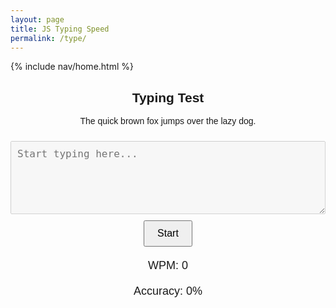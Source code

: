```yaml
---
layout: page
title: JS Typing Speed
permalink: /type/
---
```


{% include nav/home.html %}

<style>
    #typing-app {
        font-family: Arial, sans-serif;
        max-width: 600px;
        margin: 20px auto;
        text-align: center;
    }

    #user-input {
        width: 100%;
        padding: 10px;
        font-size: 16px;
        margin-top: 10px;
    }

    #start-btn {
        margin-top: 10px;
        padding: 10px 20px;
        font-size: 16px;
    }

    #wpm-result, #accuracy-result {
        margin-top: 20px;
        font-size: 18px;
    }

    .correct {
        background-color: lightgreen;
    }

    .incorrect {
        background-color: lightcoral;
    }
</style>

<script>
    document.addEventListener("DOMContentLoaded", function() {
        const promptTextElement = document.getElementById("prompt-text");
        const userInput = document.getElementById("user-input");
        const startBtn = document.getElementById("start-btn");
        const wpmDisplay = document.getElementById("wpm");
        const accuracyDisplay = document.getElementById("accuracy");
        
        let startTime, endTime, timerRunning = false;
        let promptText = promptTextElement.textContent;

        const texts = [
            "The quick brown fox jumps over the lazy dog.",
            "Give a man a gun and he can rob a bank, but give a man a bank, and he can rob the world... I like it for the same reason many people hate it, because to me it means that power belongs to the people that take it.",
            "It's one thing to question your mind; it's another to question your eyes and ears. But then again, isn't it all the same, our senses just mediocre inputs for our brain? Sure, we rely on them, trust they accurately portray the real world around us, but what if the haunting truth is they can't?",
            "The world is a dangerous place, Elliott, not because of those who do evil, but because of those who look on and do nothing.",
            "A bug is never just a mistake. It represents something bigger. An error of thinking that makes you who you are.",
            "I never want to be right about my hacks, but people always find a way to disappoint.",
            "Hello friend. Hello friend? That's lame. Maybe I should give you a name. But that's a slippery slope, you're only in my head, we have to remember that. Shit, this actually happened, I'm talking to an imaginary person. What I'm about to tell you is top secret. A conspiracy bigger than all of us. There's a powerful group of people out there that are secretly running the world. I'm talking about the guys no one knows about, the ones that are invisible. The top 1% of the top 1%, the guys that play God without permission. And now I think they're following me.",
            "Though she's a psychologist she's really bad at reading people but I'm good at reading people. My secret? I look for the worst in them.",
            "People are all just people, right? When it gets down to it, everyone's the same. They love something. They want something. They fear something. Specifics help, but specifics don't change the way that everyone is vulnerable. It just changes the way that we access those vulnerabilities."
        ];

        function getRandomText() {
            return texts[Math.floor(Math.random() * texts.length)];
        }

        function updatePromptText() {
            promptText = getRandomText();
            promptTextElement.textContent = promptText;
        }

        startBtn.addEventListener("click", function() {
            if (!timerRunning) {
                updatePromptText();
                userInput.disabled = false;
                userInput.value = '';
                userInput.classList.remove("correct", "incorrect");
                userInput.focus();
                startTime = new Date();
                timerRunning = true;
                startBtn.textContent = "Stop";
            } else {
                endTime = new Date();
                const timeDiff = (endTime - startTime) / 1000 / 60; // time difference in minutes
                const wordCount = userInput.value.split(/\s+/).filter(word => word.length > 0).length;
                const wpm = Math.round(wordCount / timeDiff);
                
                wpmDisplay.textContent = wpm;
                timerRunning = false;
                startBtn.textContent = "Start";
                userInput.disabled = true;
            }
        });

        userInput.addEventListener("input", function() {
            const inputText = userInput.value;
            let correctChars = 0;
            let coloredText = '';

            for (let i = 0; i < promptText.length; i++) {
                if (i < inputText.length) {
                    if (inputText[i] === promptText[i]) {
                        correctChars++;
                        coloredText += `<span class="correct">${promptText[i]}</span>`;
                    } else {
                        coloredText += `<span class="incorrect">${promptText[i]}</span>`;
                    }
                } else {
                    coloredText += promptText[i];
                }
            }

            promptTextElement.innerHTML = coloredText;

            const accuracy = Math.round((correctChars / promptText.length) * 100);
            accuracyDisplay.textContent = accuracy + "%";

            if (inputText.length === promptText.length) {
                endTime = new Date();
                const timeDiff = (endTime - startTime) / 1000 / 60; // time difference in minutes
                const wordCount = inputText.split(/\s+/).filter(word => word.length > 0).length;
                const wpm = Math.round(wordCount / timeDiff);
                
                wpmDisplay.textContent = wpm;
                timerRunning = false;
                startBtn.textContent = "Start";
                userInput.disabled = true;
            }
        });
    });
</script>

<div id="typing-app">
  <h2>Typing Test</h2>
  <p id="prompt-text">The quick brown fox jumps over the lazy dog.</p>
  <textarea id="user-input" rows="5" cols="50" placeholder="Start typing here..." disabled></textarea>
  <br>
  <button id="start-btn">Start</button>
  <p id="wpm-result">WPM: <span id="wpm">0</span></p>
  <p id="accuracy-result">Accuracy: <span id="accuracy">0%</span></p>
</div>

